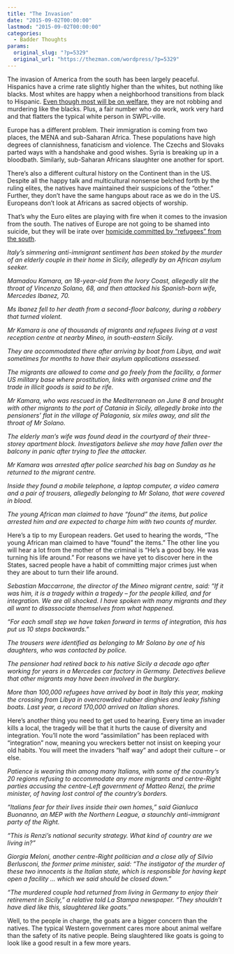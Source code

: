 ```yaml
---
title: "The Invasion"
date: "2015-09-02T00:00:00"
lastmod: "2015-09-02T00:00:00"
categories:
  - Badder Thoughts
params:
  original_slug: "?p=5329"
  original_url: "https://thezman.com/wordpress/?p=5329"
---
```


The invasion of America from the south has been largely peaceful.
Hispanics have a crime rate slightly higher than the whites, but nothing
like blacks. Most whites are happy when a neighborhood transitions from
black to Hispanic. <a
href="http://www.usatoday.com/story/news/nation/2015/09/01/immigrant-welfare-use-report/71517072/"
rel="noopener" target="_blank">Even though most will be on welfare</a>,
they are not robbing and murdering like the blacks. Plus, a fair number
who do work, work very hard and that flatters the typical white person
in SWPL-ville.

Europe has a different problem. Their immigration is coming from two
places, the MENA and sub-Saharan Africa. These populations have high
degrees of clannishness, fanaticism and violence. The Czechs and Slovaks
parted ways with a handshake and good wishes. Syria is breaking up in a
bloodbath. Similarly, sub-Saharan Africans slaughter one another for
sport.

There’s also a different cultural history on the Continent than in the
US. Despite all the happy talk and multicultural nonsense belched forth
by the ruling elites, the natives have maintained their suspicions of
the “other.” Further, they don’t have the same hangups about race as we
do in the US. Europeans don’t look at Africans as sacred objects of
worship.

That’s why the Euro elites are playing with fire when it comes to the
invasion from the south. The natives of Europe are not going to be
shamed into suicide, but they will be irate over <a
href="http://www.telegraph.co.uk/news/worldnews/europe/italy/11834743/Murder-of-elderly-couple-in-Sicily-fuels-Italys-growing-anti-immigrant-sentiment.html"
rel="noopener" target="_blank">homicide committed by “refugees” from the
south</a>.

*Italy’s simmering anti-immigrant sentiment has been stoked by the
murder of an elderly couple in their home in Sicily, allegedly by an
African asylum seeker.*

*Mamadou Kamara, an 18-year-old from the Ivory Coast, allegedly slit the
throat of Vincenzo Solano, 68, and then attacked his Spanish-born wife,
Mercedes Ibanez, 70.*

*Ms Ibanez fell to her death from a second-floor balcony, during a
robbery that turned violent.*

*Mr Kamara is one of thousands of migrants and refugees living at a vast
reception centre at nearby Mineo, in south-eastern Sicily.*

*They are accommodated there after arriving by boat from Libya, and wait
sometimes for months to have their asylum applications assessed.*

*The migrants are allowed to come and go freely from the facility, a
former US military base where prostitution, links with organised crime
and the trade in illicit goods is said to be rife.*

*Mr Kamara, who was rescued in the Mediterranean on June 8 and brought
with other migrants to the port of Catania in Sicily, allegedly broke
into the pensioners’ flat in the village of Palagonia, six miles away,
and slit the throat of Mr Solano.*

*The elderly man’s wife was found dead in the courtyard of their
three-storey apartment block. Investigators believe she may have fallen
over the balcony in panic after trying to flee the attacker.*

*Mr Kamara was arrested after police searched his bag on Sunday as he
returned to the migrant centre.*

*Inside they found a mobile telephone, a laptop computer, a video camera
and a pair of trousers, allegedly belonging to Mr Solano, that were
covered in blood.*

*The young African man claimed to have “found” the items, but police
arrested him and are expected to charge him with two counts of murder.*

Here’s a tip to my European readers. Get used to hearing the words, “The
young African man claimed to have “found” the items.” The other line you
will hear a lot from the mother of the criminal is “He’s a good boy. He
was turning his life around.” For reasons we have yet to discover here
in the States, sacred people have a habit of committing major crimes
just when they are about to turn their life around.

*Sebastian Maccarrone, the director of the Mineo migrant centre, said:
“If it was him, it is a tragedy within a tragedy – for the people
killed, and for integration. We are all shocked. I have spoken with many
migrants and they all want to disassociate themselves from what
happened.*

*“For each small step we have taken forward in terms of integration,
this has put us 10 steps backwards.”*

*The trousers were identified as belonging to Mr Solano by one of his
daughters, who was contacted by police.*

*The pensioner had retired back to his native Sicily a decade ago after
working for years in a Mercedes car factory in Germany. Detectives
believe that other migrants may have been involved in the burglary.*

*More than 100,000 refugees have arrived by boat in Italy this year,
making the crossing from Libya in overcrowded rubber dinghies and leaky
fishing boats. Last year, a record 170,000 arrived on Italian shores.*

Here’s another thing you need to get used to hearing. Every time an
invader kills a local, the tragedy will be that it hurts the cause of
diversity and integration. You’ll note the word “assimilation” has been
replaced with “integration” now, meaning you wreckers better not insist
on keeping your old habits. You will meet the invaders “half way” and
adopt their culture – or else.

*Patience is wearing thin among many Italians, with some of the
country’s 20 regions refusing to accommodate any more migrants and
centre-Right parties accusing the centre-Left government of Matteo
Renzi, the prime minister, of having lost control of the country’s
borders.*

*“Italians fear for their lives inside their own homes,” said Gianluca
Buonanno, an MEP with the Northern League, a staunchly anti-immigrant
party of the Right.*

*“This is Renzi’s national security strategy. What kind of country are
we living in?”*

*Giorgia Meloni, another centre-Right politician and a close ally of
Silvio Berlusconi, the former prime minister, said: “The instigator of
the murder of these two innocents is the Italian state, which is
responsible for having kept open a facility … which we said should be
closed down.”*

*“The murdered couple had returned from living in Germany to enjoy their
retirement in Sicily,” a relative told La Stampa newspaper. “They
shouldn’t have died like this, slaughtered like goats.”*

Well, to the people in charge, the goats are a bigger concern than the
natives. The typical Western government cares more about animal welfare
than the safety of its native people. Being slaughtered like goats is
going to look like a good result in a few more years.
